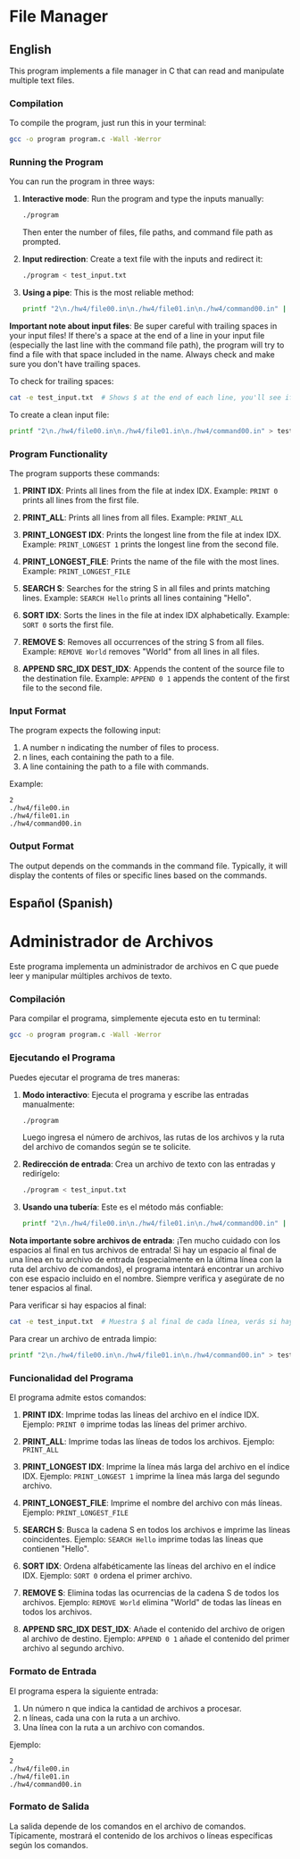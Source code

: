 # File Manager

## English

This program implements a file manager in C that can read and manipulate multiple text files.

### Compilation

To compile the program, just run this in your terminal:

```bash
gcc -o program program.c -Wall -Werror
```

### Running the Program

You can run the program in three ways:

1. **Interactive mode**: Run the program and type the inputs manually:
   ```bash
   ./program
   ```
   Then enter the number of files, file paths, and command file path as prompted.

2. **Input redirection**: Create a text file with the inputs and redirect it:
   ```bash
   ./program < test_input.txt
   ```

3. **Using a pipe**: This is the most reliable method:
   ```bash
   printf "2\n./hw4/file00.in\n./hw4/file01.in\n./hw4/command00.in" | ./program
   ```

**Important note about input files**: Be super careful with trailing spaces in your input files! If there's a space at the end of a line in your input file (especially the last line with the command file path), the program will try to find a file with that space included in the name. Always check and make sure you don't have trailing spaces.

To check for trailing spaces:
```bash
cat -e test_input.txt  # Shows $ at the end of each line, you'll see if there are spaces
```

To create a clean input file:
```bash
printf "2\n./hw4/file00.in\n./hw4/file01.in\n./hw4/command00.in" > test_input.txt
```

### Program Functionality

The program supports these commands:

1. **PRINT IDX**: Prints all lines from the file at index IDX.
   Example: `PRINT 0` prints all lines from the first file.

2. **PRINT_ALL**: Prints all lines from all files.
   Example: `PRINT_ALL`

3. **PRINT_LONGEST IDX**: Prints the longest line from the file at index IDX.
   Example: `PRINT_LONGEST 1` prints the longest line from the second file.

4. **PRINT_LONGEST_FILE**: Prints the name of the file with the most lines.
   Example: `PRINT_LONGEST_FILE`

5. **SEARCH S**: Searches for the string S in all files and prints matching lines.
   Example: `SEARCH Hello` prints all lines containing "Hello".

6. **SORT IDX**: Sorts the lines in the file at index IDX alphabetically.
   Example: `SORT 0` sorts the first file.

7. **REMOVE S**: Removes all occurrences of the string S from all files.
   Example: `REMOVE World` removes "World" from all lines in all files.

8. **APPEND SRC_IDX DEST_IDX**: Appends the content of the source file to the destination file.
   Example: `APPEND 0 1` appends the content of the first file to the second file.

### Input Format

The program expects the following input:
1. A number n indicating the number of files to process.
2. n lines, each containing the path to a file.
3. A line containing the path to a file with commands.

Example:
```
2
./hw4/file00.in
./hw4/file01.in
./hw4/command00.in
```

### Output Format

The output depends on the commands in the command file. Typically, it will display the contents of files or specific lines based on the commands.

## Español (Spanish)

# Administrador de Archivos

Este programa implementa un administrador de archivos en C que puede leer y manipular múltiples archivos de texto.

### Compilación

Para compilar el programa, simplemente ejecuta esto en tu terminal:

```bash
gcc -o program program.c -Wall -Werror
```

### Ejecutando el Programa

Puedes ejecutar el programa de tres maneras:

1. **Modo interactivo**: Ejecuta el programa y escribe las entradas manualmente:
   ```bash
   ./program
   ```
   Luego ingresa el número de archivos, las rutas de los archivos y la ruta del archivo de comandos según se te solicite.

2. **Redirección de entrada**: Crea un archivo de texto con las entradas y redirígelo:
   ```bash
   ./program < test_input.txt
   ```

3. **Usando una tubería**: Este es el método más confiable:
   ```bash
   printf "2\n./hw4/file00.in\n./hw4/file01.in\n./hw4/command00.in" | ./program
   ```

**Nota importante sobre archivos de entrada**: ¡Ten mucho cuidado con los espacios al final en tus archivos de entrada! Si hay un espacio al final de una línea en tu archivo de entrada (especialmente en la última línea con la ruta del archivo de comandos), el programa intentará encontrar un archivo con ese espacio incluido en el nombre. Siempre verifica y asegúrate de no tener espacios al final.

Para verificar si hay espacios al final:
```bash
cat -e test_input.txt  # Muestra $ al final de cada línea, verás si hay espacios
```

Para crear un archivo de entrada limpio:
```bash
printf "2\n./hw4/file00.in\n./hw4/file01.in\n./hw4/command00.in" > test_input.txt
```

### Funcionalidad del Programa

El programa admite estos comandos:

1. **PRINT IDX**: Imprime todas las líneas del archivo en el índice IDX.
   Ejemplo: `PRINT 0` imprime todas las líneas del primer archivo.

2. **PRINT_ALL**: Imprime todas las líneas de todos los archivos.
   Ejemplo: `PRINT_ALL`

3. **PRINT_LONGEST IDX**: Imprime la línea más larga del archivo en el índice IDX.
   Ejemplo: `PRINT_LONGEST 1` imprime la línea más larga del segundo archivo.

4. **PRINT_LONGEST_FILE**: Imprime el nombre del archivo con más líneas.
   Ejemplo: `PRINT_LONGEST_FILE`

5. **SEARCH S**: Busca la cadena S en todos los archivos e imprime las líneas coincidentes.
   Ejemplo: `SEARCH Hello` imprime todas las líneas que contienen "Hello".

6. **SORT IDX**: Ordena alfabéticamente las líneas del archivo en el índice IDX.
   Ejemplo: `SORT 0` ordena el primer archivo.

7. **REMOVE S**: Elimina todas las ocurrencias de la cadena S de todos los archivos.
   Ejemplo: `REMOVE World` elimina "World" de todas las líneas en todos los archivos.

8. **APPEND SRC_IDX DEST_IDX**: Añade el contenido del archivo de origen al archivo de destino.
   Ejemplo: `APPEND 0 1` añade el contenido del primer archivo al segundo archivo.

### Formato de Entrada

El programa espera la siguiente entrada:
1. Un número n que indica la cantidad de archivos a procesar.
2. n líneas, cada una con la ruta a un archivo.
3. Una línea con la ruta a un archivo con comandos.

Ejemplo:
```
2
./hw4/file00.in
./hw4/file01.in
./hw4/command00.in
```

### Formato de Salida

La salida depende de los comandos en el archivo de comandos. Típicamente, mostrará el contenido de los archivos o líneas específicas según los comandos. 
